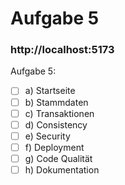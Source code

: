 # Aufgabe 5


### http://localhost:5173

Aufgabe 5:
- [ ] a) Startseite
- [ ] b) Stammdaten
- [ ] c) Transaktionen
- [ ] d) Consistency
- [ ] e) Security
- [ ] f) Deployment
- [ ] g) Code Qualität
- [ ] h) Dokumentation
